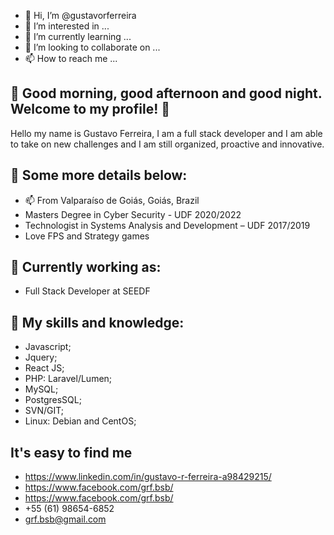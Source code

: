 - 👋 Hi, I’m @gustavorferreira
- 👀 I’m interested in ...
- 🌱 I’m currently learning ...
- 💞️ I’m looking to collaborate on ...
- 📫 How to reach me ...

## 👋 Good morning, good afternoon and good night. Welcome to my profile! 👋  

Hello my name is Gustavo Ferreira, I am a full stack developer and I am able to take on new challenges and I am still organized, proactive and innovative. 

## 👀 Some more details below:

- 📫 From Valparaíso de Goiás, Goiás, Brazil 
- Masters Degree in Cyber Security - UDF 2020/2022
- Technologist in Systems Analysis and Development – UDF 2017/2019
- Love FPS and Strategy games

## 🌱 Currently working as:

* Full Stack Developer at SEEDF

## 💞️ My skills and knowledge:

* Javascript;
* Jquery;
* React JS;
* PHP: Laravel/Lumen;
* MySQL;
* PostgresSQL;
* SVN/GIT;
* Linux: Debian and CentOS;

## It's easy to find me

* https://www.linkedin.com/in/gustavo-r-ferreira-a98429215/
* https://www.facebook.com/grf.bsb/
* https://www.facebook.com/grf.bsb/
* +55 (61) 98654-6852
* grf.bsb@gmail.com

<!---
gustavorferreira/gustavorferreira is a ✨ special ✨ repository because its `README.md` (this file) appears on your GitHub profile.
You can click the Preview link to take a look at your changes.
--->
